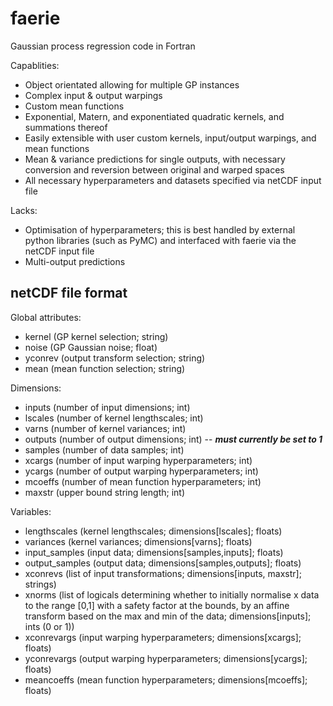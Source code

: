 # faerie
Gaussian process regression code in Fortran

Capablities:

- Object orientated allowing for multiple GP instances
- Complex input & output warpings
- Custom mean functions
- Exponential, Matern, and exponentiated quadratic kernels, and summations thereof
- Easily extensible with user custom kernels, input/output warpings, and mean functions
- Mean & variance predictions for single outputs, with necessary conversion and reversion between original and warped spaces
- All necessary hyperparameters and datasets specified via netCDF input file

Lacks:

- Optimisation of hyperparameters; this is best handled by external python libraries (such as PyMC) and interfaced with faerie via the netCDF input file
- Multi-output predictions

## netCDF file format

Global attributes:

- kernel (GP kernel selection; string)
- noise (GP Gaussian noise; float)
- yconrev (output transform selection; string)
- mean (mean function selection; string)

Dimensions:

- inputs (number of input dimensions; int)
- lscales (number of kernel lengthscales; int)
- varns (number of kernel variances; int)
- outputs (number of output dimensions; int) -- ***must currently be set to 1***
- samples (number of data samples; int)
- xcargs (number of input warping hyperparameters; int)
- ycargs (number of output warping hyperparameters; int)
- mcoeffs (number of mean function hyperparameters; int)
- maxstr (upper bound string length; int)

Variables:

- lengthscales (kernel lengthscales; dimensions[lscales]; floats)
- variances (kernel variances; dimensions[varns]; floats)
- input_samples (input data; dimensions[samples,inputs]; floats)
- output_samples (output data; dimensions[samples,outputs]; floats)
- xconrevs (list of input transformations; dimensions[inputs, maxstr]; strings)
- xnorms (list of logicals determining whether to initially normalise x data to the range [0,1] with a safety factor at the bounds, by an affine transform based on the max and min of the data; dimensions[inputs]; ints (0 or 1))
- xconrevargs (input warping hyperparameters; dimensions[xcargs]; floats)
- yconrevargs (output warping hyperparameters; dimensions[ycargs]; floats)
- meancoeffs (mean function hyperparameters; dimensions[mcoeffs]; floats) 
